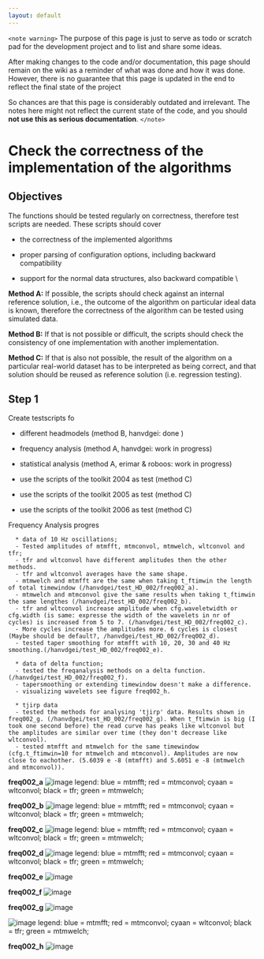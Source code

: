 ```yaml
---
layout: default
---
```


`<note warning>`
The purpose of this page is just to serve as todo or scratch pad for the development project and to list and share some ideas. 

After making changes to the code and/or documentation, this page should remain on the wiki as a reminder of what was done and how it was done. However, there is no guarantee that this page is updated in the end to reflect the final state of the project

So chances are that this page is considerably outdated and irrelevant. The notes here might not reflect the current state of the code, and you should **not use this as serious documentation**.
`</note>`

# Check the correctness of the implementation of the algorithms


## Objectives

The functions should be tested regularly on correctness, therefore test scripts are needed. These scripts should cover


*  the correctness of the implemented algorithms

*  proper parsing of configuration options, including backward compatibility

*  support for the normal data structures, also backward compatible
\\

**Method A:** If possible, the scripts should check against an internal reference solution, i.e., the outcome of the algorithm on  particular ideal data is known, therefore the correctness of the algorithm can be tested using simulated data.

**Method B:** If that is not possible or difficult, the scripts should check the consistency of one implementation with another implementation. 

**Method C:** If that is also not possible, the result of the algorithm on a particular real-world dataset has to be interpreted as being correct, and that solution should be reused as reference solution (i.e. regression testing). 

## Step 1

Create testscripts fo

*  different headmodels (method B, hanvdgei: done )

*  frequency analysis (method A, hanvdgei: work in progress)

*  statistical analysis (method A, erimar & roboos: work in progress)

*  use the scripts of the toolkit 2004 as test (method C)

*  use the scripts of the toolkit 2005 as test (method C)

*  use the scripts of the toolkit 2006 as test (method C)



Frequency Analysis progres

      * data of 10 Hz oscillations;
      - Tested amplitudes of mtmfft, mtmconvol, mtmwelch, wltconvol and tfr;
      - tfr and wltconvol have different amplitudes then the other methods.
      - tfr and wltconvol averages have the same shape.
      - mtmwelch and mtmfft are the same when taking t_ftimwin the length of total timewindow (/hanvdgei/test_HD_002/freq002_a).
      - mtmwelch and mtmconvol give the same results when taking t_ftimwin the same lengthes (/hanvdgei/test_HD_002/freq002_b).
      - tfr and wltconvol increase amplitude when cfg.waveletwidth or cfg.width (is same: expresse the width of the wavelets in nr of cycles) is increased from 5 to 7. (/hanvdgei/test_HD_002/freq002_c). 
      - More cycles increase the amplitudes more. 6 cycles is closest (Maybe should be default?, /hanvdgei/test_HD_002/freq002_d).
      - tested taper smoothing for mtmfft with 10, 20, 30 and 40 Hz smoothing.(/hanvdgei/test_HD_002/freq002_e).

      * data of delta function;
      - tested the freqanalysis methods on a delta function.(/hanvdgei/test_HD_002/freq002_f).
      - tapersmoothing or extending timewindow doesn't make a difference.
      - visualizing wavelets see figure freq002_h.

      * tjirp data
      - tested the methods for analysing 'tjirp' data. Results shown in freq002_g. (/hanvdgei/test_HD_002/freq002_g). When t_ftimwin is big (I took one second before) the read curve has peaks like wltconvol but the amplitudes are similar over time (they don't decrease like wltconvol).
      - tested mtmfft and mtmwelch for the same timewindow (cfg.t_ftimwin=10 for mtmwelch and mtmconvol). Amplitudes are now close to eachother. (5.6039 e -8 (mtmfft) and 5.6051 e -8 (mtmwelch and mtmconvol)).



**freq002_a**
![image](/media/wiki/averagesfreq.png)
legend: blue = mtmfft; red = mtmconvol; cyaan = wltconvol; black = tfr; green = mtmwelch;

**freq002_b**
![image](/media/wiki/freq002_b.png)
legend: blue = mtmfft; red = mtmconvol; cyaan = wltconvol; black = tfr; green = mtmwelch;

**freq002_c**
![image](/media/wiki/freq002_c.png)
legend: blue = mtmfft; red = mtmconvol; cyaan = wltconvol; black = tfr; green = mtmwelch;

**freq002_d**
![image](/media/wiki/freq002_d.png)
legend: blue = mtmfft; red = mtmconvol; cyaan = wltconvol; black = tfr; green = mtmwelch;

**freq002_e**
![image](/media/wiki/tapsmo.png)

**freq002_f**
![image](/media/wiki/delta_freqs.png)

**freq002_g**
![image](/media/wiki/tjirptfr.png)

![image](/media/wiki/tjirp.png)
legend: blue = mtmfft; red = mtmconvol; cyaan = wltconvol; black = tfr; green = mtmwelch;

**freq002_h**
![image](/media/wiki/waveletstfrdelta.png)



